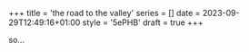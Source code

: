 +++
title = 'the road to the valley'
series = []
date = 2023-09-29T12:49:16+01:00
style = '5ePHB'
draft = true
+++

so...
